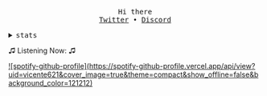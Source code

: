 <!-- Based On https://github.com/Pabszito/Pabszito, all credits to him -->

<p align="center">
  <br>
  <samp>Hi there</samp>
  <br>
  <samp>
    <a href="https://twitter.com/Vicen621">Twitter</a> •
    <a href="https://discordapp.com/users/678105204494827521">Discord</a>
  </samp>
  <br>
</p>

<details>
  <summary>
    <samp>stats</samp>
  </summary>
  <br>
  <img src="https://github-readme-stats.vercel.app/api?username=Vicen621&count_private=true&theme=dark">
</details>

♫ Listening Now: ♫
  
[![spotify-github-profile](https://spotify-github-profile.vercel.app/api/view? uid=vicente621&cover_image=true&theme=compact&show_offline=false&background_color=121212)](https://github.com/kittinan/spotify-github-profile)
